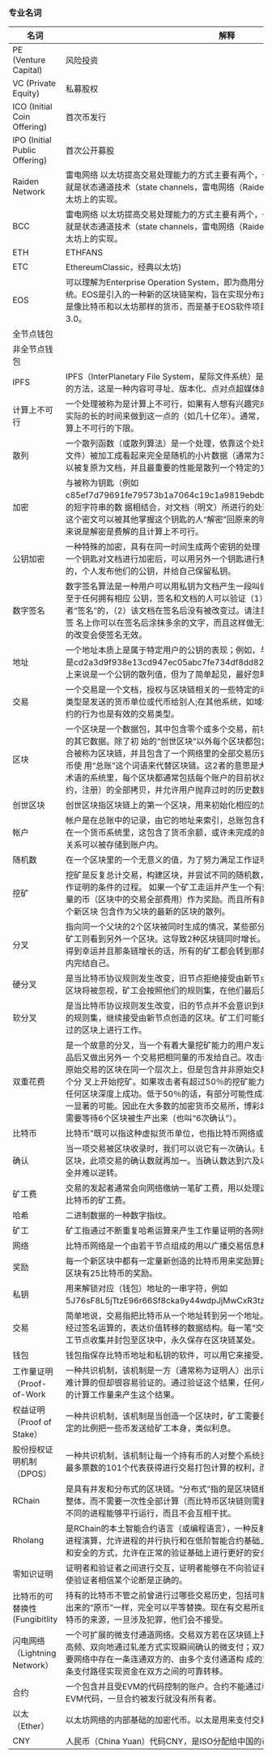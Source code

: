 ### 专业名词

|名词|解释|
|---|---|
|PE (Venture Capital)| 风险投资 |
|VC (Private Equity)| 私募股权 |
|ICO (Initial Coin Offering) | 首次币发行 |
|IPO (Initial Public Offering) | 首次公开募股 |
|Raiden Network| 雷电网络 以太坊提高交易处理能力的方式主要有两个，一个是分片技术（shard），另一个就是状态通道技术（state channels，雷电网络（Raiden Network）是状态通道技术在以太坊上的实现。 |
|BCC| 雷电网络  以太坊提高交易处理能力的方式主要有两个，一个是分片技术（shard），另一个就是状态通道技术（state channels，雷电网络（Raiden Network）是状态通道技术在以太坊上的实现。| |
|ETH| ETHFANS|
|ETC|EthereumClassic，经典以太坊) |
|EOS|可以理解为Enterprise Operation System，即为商用分布式应用设计的一款区块链操作系统。EOS是引入的一种新的区块链架构，旨在实现分布式应用的性能扩展。注意，它并不是像比特币和以太坊那样的货币，而是基于EOS软件项目之上发布的代币，被称为区块链3.0。 |
|全节点钱包| |
|非全节点钱包 |
|IPFS | IPFS（InterPlanetary File System，星际文件系统）是永久的、去中心化保存和共享文件的方法，这是一种内容可寻址、版本化、点对点超媒体的分布式协议|
|计算上不可行 |一个处理被称为是计算上不可行，如果有人想有兴趣完成一个处理但是需要采取一种不切实际的长的时间来做到这一点的（如几十亿年）。通常，2的80次方的计算步骤被认为是计算上不可行的下限。 |
|散列 |一个散列函数（或散列算法）是一个处理，依靠这个处理，一个文档（比如一个数据块或文件）被加工成看起来完全是随机的小片数据（通常为32个字节），从中没有意义的数据可以被复原为文档，并且最重要的性能是散列一个特定的文档的结果总是一样的。 |
|加密 |与被称为钥匙（例如 c85ef7d79691fe79573b1a7064c19c1a9819ebdbd1faaab1a8ec92344438aaf4）的短字符串的数 据相结合，对文档（明文）所进行的处理。加密会产生一个输出（密文），这个密文可以被其他掌握这个钥匙的人“解密”回原来的明文，但是对于没有掌握钥匙的 人来说是解密是费解的且计算上不可行。 |
|公钥加密 |一种特殊的加密，具有在同一时间生成两个密钥的处理（通常称为私钥和公钥），使得利用一个钥匙对文档进行加密后，可以用另外一个钥匙进行解密。一般地，正如其名字所建议的，个人发布他们的公钥，并给自己保留私钥。 |
|数字签名 | 数字签名算法是一种用户可以用私钥为文档产生一段叫做签名的短字符串数据的处理，以至于任何拥有相应 公钥，签名和文档的人可以验证（1）该文件是由特定的私钥的拥有者“签名”的，（2）该文档在签名后没有被改变过。请注意，这不同于传统的签名，在传统签 名上你可以在签名后涂抹多余的文字，而且这样做无法被分辨;在数字签名后任何对文档的改变会使签名无效。|
|地址 | 一个地址本质上是属于特定用户的公钥的表现；例如，与上面给出的私钥的相关联的地址是cd2a3d9f938e13cd947ec05abc7fe734df8dd826。注意，在实际中，地址从技术上来说是一个公钥的散列值，但为了简单起见，最好忽略这种区别。|
|交易 | 一个交易是一个文档，授权与区块链相关的一些特定的动作。在一种货币里，主要的交易类型是发送的货币单位或代币给别人;在其他系统，如域名注册，作出和完成报价和订立合约的行为也是有效的交易类型。|
|区块 | 一个区块是一个数据包，其中包含零个或多个交易，前块（“父块”）的散列值，以及可选的其它数据。除了初 始的“创世区块”以外每个区块都包含它父块的散列值，区块的全部集合被称为区块链，并且包含了一个网络里的全部交易历史。注意有些基于区块链的加密货币使 用“总账”这个词语来代替区块链。这2者的意思是大致相同的，虽然在使用“总账”这个术语的系统里，每个区块都通常包括每个账户的目前状态（比如货币余 额，部分履行的合约，注册）的全部拷贝，并允许用户抛弃过时的历史数据。|
|创世区块 | 创世区块指区块链上的第一个区块，用来初始化相应的加密货币。 |
|帐户 | 帐户是在总账中的记录，由它的地址来索引，总账包含有关该帐户的状态的完整的数据。在一个货币系统里，这包含了货币余额，或许未完成的的交易订单;在其它情况下更复杂的关系可以被存储到账户内。 |
|随机数 | 在一个区块里的一个无意义的值，为了努力满足工作证明的条件来进行调整。 |
|挖矿 |挖矿是反复总计交易，构建区块，并尝试不同的随机数，直到找到一个随机数可以符合工作证明的条件的过程。 如果一个矿工走运并产生一个有效的区块的话，会被授予的一定数量的币（区块中的交易全部费用）作为奖励。而且所有的矿工开始尝试创建新的区块，这个新区块 包含作为父块的最新的区块的散列。 |
|分叉| 指向同一个父块的2个区块被同时生成的情况，某些部分的矿工看到其中一个区块，其他的矿工则看到另外一个区块。这导致2种区块链同时增长。通常来说，随着在一个链上的矿工得到幸运并且那条链增长的话，所有的矿工都会转到那条链上，数学上分几乎会在4个区块内完结自己。|
|硬分叉 | 是当比特币协议规则发生改变，旧节点拒绝接受由新节点创造的区块的情况。违反规则的区块将被忽视，矿工会按照他们的规则集，在他们最后见证的区块之后创建区块。|
|软分叉 | 是当比特币协议规则发生改变，旧的节点并不会意识到规则是不同的，它们将遵循改变后的规则集，继续接受由新节点创造的区块。矿工们可能会在他们完全没有理解，或者验证过的区块上进行工作。|
|双重花费| 是一个故意的分叉，当一个有着大量挖矿能力的用户发送一个交易来购买产品，在收到产品后又做出另外一 个交易把相同量的币发给自己。攻击者创造一个区块，这个区块和包含原始交易的区块在同一个层次上，但是包含并非原始交易而是第二个交易，并且开始在这个分 叉上开始挖矿。如果攻击者有超过50％的挖矿能力的话，双重花费最终可以在保证在任何区块深度上成功。低于50％的话，有部分可能性成功。但是它经常在深 度2-5上有唯一显著的可能。因此在大多数的加密货币交易所，博彩站点还有金融服务在接受支付之前需要等待6个区块被生产出来（也叫“6次确认”）。|
|比特币| 比特币”既可以指这种虚拟货币单位，也指比特币网络或者网络节点使用的比特币软件。 |
|确认 |当一项交易被区块收录时，我们可以说它有一次确认。矿工们在此区块之后每再产生一个区块，此项交易的确认数就再加一。当确认数达到六及以上时，通常认为这笔交易比较安全并难以逆转。 |
|矿工费 |交易的发起者通常会向网络缴纳一笔矿工费，用以处理这笔交易。大多数的交易需要0.5毫比特币的矿工费。 |
|哈希 |二进制数据的一种数字指纹。 |
|矿工 | 矿工指通过不断重复哈希运算来产生工作量证明的各网络节点。|
|网络| 比特币网络是一个由若干节点组成的用以广播交易信息和数据区块的P2P网络。 |
|奖励 |每一个新区块中都有一定量新创造的比特币用来奖励算出工作量证明的矿工。现阶段每一区块有25比特币的奖励。 |
|私钥| 用来解锁对应（钱包）地址的一串字符，例如5J76sF8L5jTtzE96r66Sf8cka9y44wdpJjMwCxR3tzLh3ibVPxh。|
|交易|简单地说，交易指把比特币从一个地址转到另一个地址。更准确地说，一笔“交易”指一个经过签名运算的，表达价值转移的数据结构。每一笔“交易”都经过比特币网络传输，由矿工节点收集并封包至区块中，永久保存在区块链某处。 |
|钱包|钱包指保存比特币地址和私钥的软件，可以用它来接受、发送、储存你的比特币。 |
|工作量证明（Proof-of-Work | 一种共识机制，该机制是一方（通常称为证明人）出示计算结果，这个结果众所周知是很难计算的但却很容易验证的。通过验证这个结果，任何人都能够确认证明人执行了一定量的计算工作量来产生这个结果。|
|权益证明（Proof of Stake） | 一种共识机制，该机制是当创造一个区块时，矿工需要创建一个“币权”交易，交易会按设定的比例把一些币发送给矿工本身，类似利息。|
|股份授权证明机制（DPOS） | 一种共识机制，该机制让每一个持有币的人对整个系统资源当代表的人进行投票，而获得最多票数的101个代表获得进行交易打包计算的权利，而系统给予对应的奖励。|
|RChain | 是具有并发和分布式的区块链。“分布式”指的是区块链细分成组合件，它连成一个统一的整体，而不需要一次性全部计算（而比特币区块链则需要）。“并发”的意思是，这个分支使不同的进程能够平行运行，而且不会互相干扰。|
|Rholang |是RChain的本土智能合约语言（或编程语言），一种反射性的、高阶过程编程语言，基于进程演算，允许进程的并行执行和在低阶智能合约基础上组合高阶智能合约，以一种高效和安全的方式，允许在正常的验证基础上进行更好的安全性测试和模拟 |
|零知识证明 | 证明者和验证者之间进行交互，证明者能够在不向验证者提供任何有用的信息的情况下，使验证者相信某个论断是正确的。|
|比特币的可替换性(Fungibitlity |持有的比特币不管之前曾进行过哪些交易历史，包括可能涉及过毒品交易等，这都与刚挖出来的“原币”一样，完全可以平等替换。现在有交易所或其他服务公司会追踪用户账户比特币的来源，一旦涉及犯罪，他们会不接受。 |
|闪电网络（Lightning Network） |一个可扩展的微支付通道网络。交易双方若在区块链上预先设有支付通道，就可以多次、高频、双向地通过轧差方式实现瞬间确认的微支付；双方若无直接的点对点支付通道，只要网络中存在一条连通双方的、由多个支付通道构 成的支付路径，闪电网络也可以利用这条支付路径实现资金在双方之间的可靠转移。 |
|合约 |一个包含并且受EVM的代码控制的账户。合约不能通过私钥直接进行控制，除非被编译成EVM代码，一旦合约被发行就没有所有者。 |
|以太（Ether） |以太坊网络的内部基础的加密代币。以太是用来支付交易和以太坊交易的计算费用。|
|CNY |人民币（China Yuan）代码CNY，是ISO分配给中国的币种表示符号。 |

